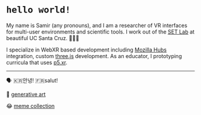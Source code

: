 # `hello world!`
My name is Samir (any pronouns), and I am a researcher of VR interfaces for multi-user environments and scientific tools. I work out of the [SET Lab](https://setlab.soe.ucsc.edu/news.php) at beautiful UC Santa Cruz. 🤙🌊🌲

I specialize in WebXR based development including [Mozilla Hubs](https://hubs.mozilla.com/) integration, custom [three.js](https://threejs.org/) development. As an educator, I prototyping curricula that uses [p5.xr](https://github.com/stalgiag/p5.xr).


***


🗣 🇰🇷안녕! 🇫🇷salut!

🎨 [generative art](https://www.instagram.com/vertex.shader/)

😂 [meme collection](https://www.tiktok.com/@vertexshader)
